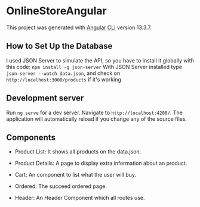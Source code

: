 # OnlineStoreAngular

This project was generated with [Angular CLI](https://github.com/angular/angular-cli) version 13.3.7.

## How to Set Up the Database

I used JSON Server to simulate the API, so you have to install it globally with this code: `npm install -g json-server`
With JSON Server installed type `json-server --watch data.json`, and check on `http://localhost:3000/products` if it's working
## Development server

Run `ng serve` for a dev server. Navigate to `http://localhost:4200/`. The application will automatically reload if you change any of the source files.

## Components
- Product List:
It shows all products on the data.json.

- Product Details:
A page to display extra information about an product.

- Cart:
An component to list what the user will buy.

- Ordered:
The succeed ordered page.

- Header:
An Header Component which all routes use.